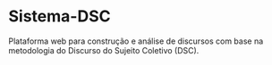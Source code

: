 # Sistema-DSC
Plataforma web para construção e análise de discursos com base na metodologia do Discurso do Sujeito Coletivo (DSC).
